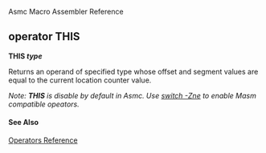 Asmc Macro Assembler Reference

## operator THIS

**THIS _type_**

Returns an operand of specified type whose offset and segment values are equal to the current location counter value.

_Note: **THIS** is disable by default in Asmc. Use [switch -Zne](../command/option-zne.md) to enable Masm compatible opeators._

#### See Also

[Operators Reference](readme.md)
